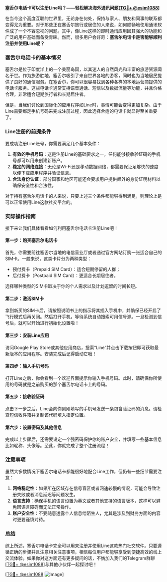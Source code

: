 **塞舌尔电话卡可以注册Line吗？——轻松解决海外通讯问题[[TG💪+ @esim1088](https://t.me/s/esim1088)]**

在当今这个高度互联的世界里，无论身在何处，保持与家人、朋友和同事的联系都变得尤为重要。对于那些正在塞舌尔旅行或居住的人来说，如何顺畅地使用通讯软件成了一个不容忽视的问题。其中，像Line这样的即时通讯应用因其强大的功能和广泛的用户基础而备受青睐。然而，很多用户会好奇：**塞舌尔电话卡是否能够顺利注册并使用Line呢？**

### 塞舌尔电话卡的基本情况

塞舌尔是位于印度洋上的一个美丽岛国，以其迷人的自然风光和丰富的旅游资源闻名于世。作为旅游胜地，塞舌尔吸引了来自世界各地的游客，同时也为当地居民提供了良好的通信服务。在塞舌尔，你可以很容易找到各种各样的本地运营商提供的电话卡服务。这些电话卡通常支持语音通话、短信以及数据流量等功能，并且价格合理，非常适合短期旅行者和长期居住者。

但是，当我们讨论到国际化的应用程序如Line时，事情可能会变得更加复杂。由于Line需要绑定手机号码来完成注册过程，因此选择合适的电话卡就显得至关重要了。

### Line注册的前提条件

要成功注册Line账号，你需要满足几个基本条件：

1. **有效的手机号码**：这是注册Line的基础要求之一。任何能够接收验证码的手机号都可以用来创建新账户。
2. **稳定的网络连接**：无论是Wi-Fi还是移动数据网络，都需要保证足够快的速度以便下载应用程序并验证信息。
3. **合法身份认证**：部分国家和地区可能还会要求用户提供额外的身份证明材料以确保安全性和合法性。

对于持有塞舌尔电话卡的人来说，只要上述三个条件都能够得到满足，则理论上是可以正常使用Line这款社交平台的。

### 实际操作指南

接下来让我们具体看看如何利用塞舌尔电话卡注册Line吧！

#### 第一步：购买塞舌尔电话卡
首先，你需要前往塞舌尔当地的电信营业厅或者通过官方网站订购一张适合自己的SIM卡。一般来说，这类卡片分为两种类型：
- 预付费卡（Prepaid SIM Card）：适合短期停留的人群；
- 后付费卡（Postpaid SIM Card）：更适合长期居住者。

选择哪种类型的SIM卡取决于你的个人需求以及计划逗留的时间长短。

#### 第二步：激活SIM卡
拿到新买的SIM卡后，请按照说明书上的指示将其插入手机中，并确保已经开启了飞行模式后再关闭。然后打开手机，等待系统自动搜索可用信号源。一旦检测到信号后，就可以开始进行初始化设置啦！

#### 第三步：安装Line应用
访问Google Play Store或其他应用商店，搜索“Line”并点击下载按钮即可获取最新版本的应用程序。安装完成后记得启动它哦！

#### 第四步：输入手机号码
打开Line之后，你会看到一个欢迎界面提示你输入手机号码。此时，请确保你所使用的号码就是之前购买的那个塞舌尔电话卡上的号码。

#### 第五步：接收验证码
点击下一步之后，Line会向你刚刚填写的手机号发送一条包含验证码的消息。请检查短信收件箱并复制该代码填入指定位置。

#### 第六步：设置密码及其他信息
完成以上步骤后，还需要设定一个强密码保护你的账户安全，并填写一些基本信息比如昵称、头像等。至此，你就完成了整个注册流程！

### 注意事项

虽然大多数情况下塞舌尔电话卡都能很好地配合Line工作，但仍有一些细节需要注意：

1. **网络稳定性**：如果所在区域存在信号盲区或者网速较慢的情况，可能会导致注册失败或者消息延迟等问题发生。
2. **语言支持**：确保手机的语言设置为英文或者其他支持的语言版本，这样可以避免因语言障碍而无法正常操作。
3. **账户安全性**：不要随意透露个人信息给陌生人，尤其是涉及到财务方面的内容时更要谨慎对待。

### 总结

综上所述，塞舌尔电话卡完全可以用来注册并使用Line这款热门社交软件。只要遵循正确的步骤并且注意相关注意事项，相信每位用户都能够享受到便捷高效的线上交流体验。如果你对这方面还有更多疑问的话，不妨加入我们的Telegram群聊[[TG💪+ @esim1088](https://t.me/s/esim1088)]与其他小伙伴一起探讨吧！

[[TG💪+ @esim1088](https://t.me/s/esim1088) ![Image](https://i.postimg.cc/4NQfJmqS/Snipaste-2025-05-13-00-14-12.png)]